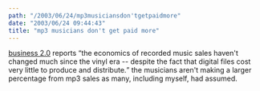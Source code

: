 ```yaml
---
path: "/2003/06/24/mp3musiciansdon'tgetpaidmore" 
date: "2003/06/24 09:44:43" 
title: "mp3 musicians don't get paid more" 
---
```

<a href="http://www.business2.com/articles/mag/0,1640,49472,00.html">business 2.0</a> reports <q>the economics of recorded music sales haven't changed much since the vinyl era -- despite the fact that digital files cost very little to produce and distribute.</q> the musicians aren't making a larger percentage from mp3 sales as many, including myself, had assumed.